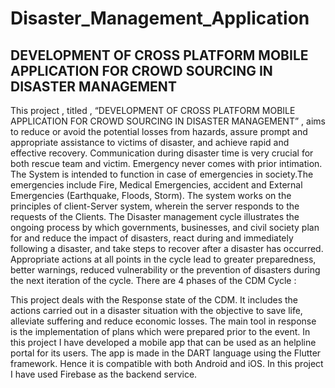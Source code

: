 # Disaster_Management_Application

## DEVELOPMENT OF CROSS PLATFORM MOBILE APPLICATION FOR CROWD SOURCING IN DISASTER MANAGEMENT

This project , titled , “DEVELOPMENT OF CROSS PLATFORM MOBILE APPLICATION FOR CROWD SOURCING IN DISASTER MANAGEMENT” , aims to reduce or avoid the potential losses from hazards, assure prompt and appropriate assistance to victims of disaster, and achieve rapid and effective recovery. Communication during disaster time is very crucial for both rescue team and victim. Emergency never comes with prior intimation. The System is intended to function in case of emergencies in society.The emergencies include Fire, Medical Emergencies, accident and External Emergencies (Earthquake, Floods, Storm). The system works on the principles of client-Server system, wherein the server responds to the requests of the Clients. 
The Disaster management cycle illustrates the ongoing process by which governments, businesses, and civil society plan for and reduce the impact of disasters, react during and immediately following a disaster, and take steps to recover after a disaster has occurred. Appropriate actions at all points in the cycle lead to greater preparedness, better warnings, reduced vulnerability or the prevention of disasters during the next iteration of the cycle. There are 4 phases of the CDM Cycle :










This project deals with the Response state of the CDM. It includes the actions carried out in a disaster situation with the objective to save life, alleviate suffering and reduce economic losses. The main tool in response is the implementation of plans which were prepared prior to the event. In this project I have developed a mobile app that can be used as an helpline portal for its users. The app is made in the DART language using the Flutter framework. Hence it is compatible with both Android and iOS. In this project I have used Firebase as the backend service.
